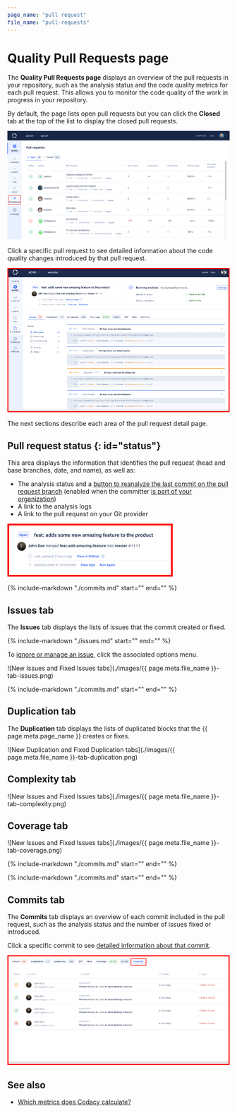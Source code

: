 ```yaml
---
page_name: "pull request"
file_name: "pull-requests"
---
```


# Quality Pull Requests page

The **Quality Pull Requests page** displays an overview of the pull requests in your repository, such as the analysis status and the code quality metrics for each pull request. This allows you to monitor the code quality of the work in progress in your repository.

By default, the page lists open pull requests but you can click the **Closed** tab at the top of the list to display the closed pull requests.

![Pull Requests page](images/pull-requests.png)

Click a specific pull request to see detailed information about the code quality changes introduced by that pull request.

![Pull request detail](images/pull-requests-detail.png)<!-- TODO ALA-643 Screenshot -->

The next sections describe each area of the pull request detail page.

## Pull request status {: id="status"}
<!-- TODO ALA-643 Review section -->

This area displays the information that identifies the pull request (head and base branches, date, and name), as well as:

-   The analysis status and a [button to reanalyze the last commit on the pull request branch](../faq/repositories/how-do-i-reanalyze-my-repository.md) (enabled when the committer [is part of your organization](../organizations/managing-people.md))
-   A link to the analysis logs
-   A link to the pull request on your Git provider

![Pull request status](images/pull-requests-detail-status.png)<!-- TODO ALA-643 Screenshot -->

<!-- TODO ALA-643 Mention that the PR status displays analysis info when analyzing. This may require copying the section here. -->
{%
    include-markdown "./commits.md"
    start="<!--quality-overview-start-->"
    end="<!--quality-overview-end-->"
%}

## Issues tab

The **Issues** tab displays the lists of issues that the commit created or fixed.

{%
    include-markdown "./issues.md"
    start="<!--issue-details-start-->"
    end="<!--issue-details-end-->"
%}

To [ignore or manage an issue](issues.md#ignoring-and-managing-issues), click the associated options menu.

![New Issues and Fixed Issues tabs](./images/{{ page.meta.file_name }}-tab-issues.png)<!-- TODO ALA-643 Screenshot -->

{%
    include-markdown "./commits.md"
    start="<!--tab-possible-issues-start-->"
    end="<!--tab-possible-issues-end-->"
%}

## Duplication tab

The **Duplication** tab displays the lists of duplicated blocks that the {{ page.meta.page_name }} creates or fixes.

![New Duplication and Fixed Duplication tabs](./images/{{ page.meta.file_name }}-tab-duplication.png)<!-- TODO ALA-643 Screenshot -->

## Complexity tab
<!-- TODO ALA-643 Draft section -->

![New Issues and Fixed Issues tabs](./images/{{ page.meta.file_name }}-tab-complexity.png)<!-- TODO ALA-643 Screenshot -->

## Coverage tab
<!-- TODO ALA-643 Draft section -->

![New Issues and Fixed Issues tabs](./images/{{ page.meta.file_name }}-tab-coverage.png)<!-- TODO ALA-643 Screenshot -->

<!-- TODO ALA-643 Confirm tab colors are kept -->
{%
    include-markdown "./commits.md"
    start="<!--tab-diff-start-->"
    end="<!--tab-diff-end-->"
%}

<!-- TODO ALA-643 Confirm the option to show files with no coverage changes is kept -->
{%
    include-markdown "./commits.md"
    start="<!--tab-files-start-->"
    end="<!--tab-files-end-->"
%}

## Commits tab

The **Commits** tab displays an overview of each commit included in the pull request, such as the analysis status and the number of issues fixed or introduced.

Click a specific commit to see [detailed information about that commit](commits.md#status).

![Commits tab](images/pull-requests-tab-commits.png)<!-- TODO ALA-643 Screenshot -->

## See also

-   [Which metrics does Codacy calculate?](../faq/code-analysis/which-metrics-does-codacy-calculate.md)

